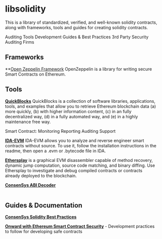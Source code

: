 # libsolidity

This is a library of standardized, verified, and well-known solidity contracts, along with frameworks, tools and guides for creating solidity contracts.

Auditing Tools 
Development Guides & Best Practices
3rd Party Security Auditing Firms

## Frameworks

**[Open Zeppelin Framework](https://github.com/OpenZeppelin/openzeppelin-solidity)
OpenZeppelin is a library for writing secure Smart Contracts on Ethereum.

## Tools

**[QuickBlocks](https://github.com/Great-Hill-Corporation/quickBlocks)**
QuickBlocks is a collection of software libraries, applications, tools, and examples that allow you to retrieve Ethereum blockchain data (a) more quickly, (b) with higher information content, (c) in an fully decentralized way, (d) in a fully automated way, and (e) in a highly maintenance free way.

Smart Contract:
Monitoring
Reporting
Auditing Support


**[IDA-EVM](https://github.com/trailofbits/ida-evm)**
IDA-EVM allows you to analyze and reverse engineer smart contracts without source. To use it, follow the installation instructions in the readme, then open a .evm or .bytecode file in IDA.

**[Ethersplay](https://github.com/trailofbits/ethersplay)**
is a graphical EVM disassembler capable of method recovery, dynamic jump computation, source code matching, and binary diffing. Use Ethersplay to investigate and debug compiled contracts or contracts already deployed to the blockchain.

**[ConsenSys ABI Decoder](https://github.com/ConsenSys/abi-decoder)**
<br>
<br>
## Guides & Documentation

**[ConsenSys Solidity Best Practices](https://github.com/ConsenSys/smart-contract-best-practices)**

**[Onward with Ethereum Smart Contract Security](https://blog.zeppelin.solutions/onward-with-ethereum-smart-contract-security-97a827e47702)** - Development practices to follow for developing safe contracts
